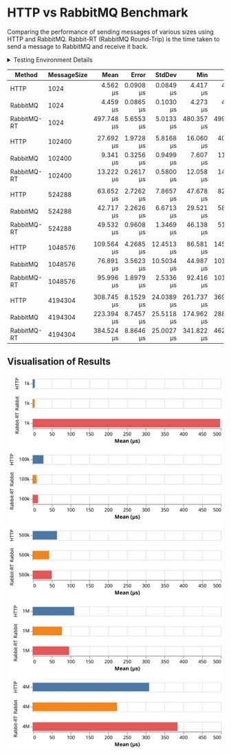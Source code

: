 # HTTP vs RabbitMQ Benchmark

Comparing the performance of sending messages of various sizes using HTTP and RabbitMQ. Rabbit-RT (RabbitMQ Round-Trip) is the time taken to send a
message to RabbitMQ and receive it back.

<details>

<summary>Testing Environment Details</summary>

```

BenchmarkDotNet v0.13.12, Windows 11 (10.0.22631.3593/23H2/2023Update/SunValley3)
13th Gen Intel Core i7-13700H, 1 CPU, 20 logical and 14 physical cores
.NET SDK 8.0.300
  [Host]     : .NET 8.0.5 (8.0.524.21615), X64 RyuJIT AVX2
  DefaultJob : .NET 8.0.5 (8.0.524.21615), X64 RyuJIT AVX2


```

</details>

| Method      | MessageSize |       Mean |     Error |     StdDev |        Min |        Max |     Median |  Ratio | RatioSD |
|-------------|-------------|-----------:|----------:|-----------:|-----------:|-----------:|-----------:|-------:|--------:|
| HTTP        | 1024        |   4.562 μs | 0.0908 μs |  0.0849 μs |   4.417 μs |   4.705 μs |   4.577 μs |   1.00 |    0.00 |
| RabbitMQ    | 1024        |   4.459 μs | 0.0865 μs |  0.1030 μs |   4.273 μs |   4.617 μs |   4.484 μs |   0.97 |    0.03 |
| RabbitMQ-RT | 1024        | 497.748 μs | 5.6553 μs |  5.0133 μs | 480.357 μs | 499.472 μs | 499.147 μs | 109.19 |    2.64 |
|             |             |            |           |            |            |            |            |        |         |
| HTTP        | 102400      |  27.692 μs | 1.9728 μs |  5.8168 μs |  16.060 μs |  40.116 μs |  27.871 μs |   1.00 |    0.00 |
| RabbitMQ    | 102400      |   9.341 μs | 0.3256 μs |  0.9499 μs |   7.607 μs |  11.703 μs |   9.178 μs |   0.35 |    0.10 |
| RabbitMQ-RT | 102400      |  13.222 μs | 0.2617 μs |  0.5800 μs |  12.058 μs |  14.683 μs |  13.177 μs |   0.51 |    0.11 |
|             |             |            |           |            |            |            |            |        |         |
| HTTP        | 524288      |  63.652 μs | 2.7262 μs |  7.8657 μs |  47.678 μs |  82.814 μs |  63.766 μs |   1.00 |    0.00 |
| RabbitMQ    | 524288      |  42.717 μs | 2.2626 μs |  6.6713 μs |  29.521 μs |  58.846 μs |  42.714 μs |   0.68 |    0.13 |
| RabbitMQ-RT | 524288      |  49.532 μs | 0.9608 μs |  1.3469 μs |  46.138 μs |  51.998 μs |  49.858 μs |   0.82 |    0.10 |
|             |             |            |           |            |            |            |            |        |         |
| HTTP        | 1048576     | 109.564 μs | 4.2685 μs | 12.4513 μs |  86.581 μs | 145.882 μs | 106.839 μs |   1.00 |    0.00 |
| RabbitMQ    | 1048576     |  76.891 μs | 3.5623 μs | 10.5034 μs |  44.987 μs | 101.431 μs |  76.504 μs |   0.71 |    0.13 |
| RabbitMQ-RT | 1048576     |  95.996 μs | 1.8979 μs |  2.5336 μs |  92.416 μs | 101.366 μs |  95.249 μs |   0.90 |    0.10 |
|             |             |            |           |            |            |            |            |        |         |
| HTTP        | 4194304     | 308.745 μs | 8.1529 μs | 24.0389 μs | 261.737 μs | 369.746 μs | 306.484 μs |   1.00 |    0.00 |
| RabbitMQ    | 4194304     | 223.394 μs | 8.7457 μs | 25.5118 μs | 174.962 μs | 288.236 μs | 219.136 μs |   0.73 |    0.10 |
| RabbitMQ-RT | 4194304     | 384.524 μs | 8.8646 μs | 25.0027 μs | 341.822 μs | 462.462 μs | 380.307 μs |   1.25 |    0.12 |

## Visualisation of Results

![Benchmark Results](viz.svg)